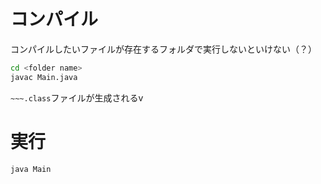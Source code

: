 # コンパイル
コンパイルしたいファイルが存在するフォルダで実行しないといけない（？）

```bash
cd <folder name>
javac Main.java
```

`~~~.class`ファイルが生成されるv

# 実行

```bash
java Main
```
